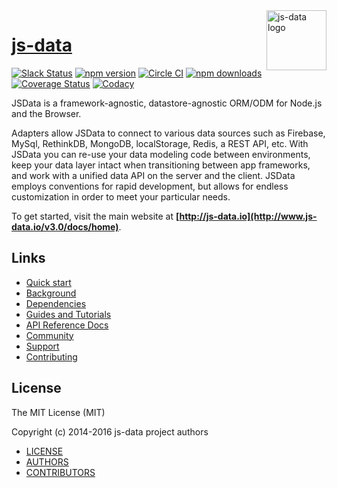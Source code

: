 <img src="https://raw.githubusercontent.com/js-data/js-data/master/js-data.png" alt="js-data logo" title="js-data" align="right" width="96" height="96" />

# [js-data](http://www.js-data.io/)

[![Slack Status][b1]][b2]
[![npm version][b3]][b4]
[![Circle CI][b5]][b6]
[![npm downloads][b7]][b8]
[![Coverage Status][b9]][b10]
[![Codacy][b11]][b12]

[b1]: http://slack.js-data.io/badge.svg
[b2]: http://slack.js-data.io
[b3]: https://img.shields.io/npm/v/js-data.svg?style=flat
[b4]: https://www.npmjs.org/package/js-data
[b5]: https://img.shields.io/circleci/project/js-data/js-data/master.svg?style=flat
[b6]: https://circleci.com/gh/js-data
[b7]: https://img.shields.io/npm/dm/js-data.svg?style=flat
[b8]: https://www.npmjs.org/package/js-data
[b9]: https://img.shields.io/coveralls/js-data/js-data/master.svg?style=flat
[b10]: https://coveralls.io/github/js-data
[b11]: https://img.shields.io/codacy/88b55f71c45a47838d24ed1e5fd2476c.svg
[b12]: https://www.codacy.com/app/jasondobry/js-data/dashboard

JSData is a framework-agnostic, datastore-agnostic ORM/ODM for Node.js and the
Browser.

Adapters allow JSData to connect to various data sources such as Firebase,
MySql, RethinkDB, MongoDB, localStorage, Redis, a REST API, etc. With JSData
you can re-use your data modeling code between environments, keep your data
layer intact when transitioning between app frameworks, and work with a unified
data API on the server and the client. JSData employs conventions for rapid
development, but allows for endless customization in order to meet your
particular needs.

To get started, visit the main website at __[http://js-data.io](http://www.js-data.io/v3.0/docs/home)__.

## Links

* [Quick start](http://www.js-data.io/v3.0/docs/home#quick-start)
* [Background](http://www.js-data.io/v3.0/docs/home#background)
* [Dependencies](http://www.js-data.io/v3.0/docs/home#dependencies)
* [Guides and Tutorials](http://www.js-data.io/v3.0/docs/home)
* [API Reference Docs](http://api.js-data.io)
* [Community](http://js-data.io/docs/community)
* [Support](http://js-data.io/docs/support)
* [Contributing](http://js-data.io/docs/contributing)

## License

The MIT License (MIT)

Copyright (c) 2014-2016 js-data project authors

* [LICENSE](https://github.com/js-data/js-data/blob/master/LICENSE)
* [AUTHORS](https://github.com/js-data/js-data/blob/master/AUTHORS)
* [CONTRIBUTORS](https://github.com/js-data/js-data/blob/master/CONTRIBUTORS)
